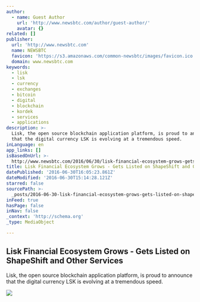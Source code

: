 ```yaml
---
author:
  - name: Guest Author
    url: 'http://www.newsbtc.com/author/guest-author/'
    avatar: {}
related: []
publisher:
  url: 'http://www.newsbtc.com'
  name: NEWSBTC
  favicon: 'https://s3.amazonaws.com/common-newsbtc/images/favicon.ico'
  domain: www.newsbtc.com
keywords:
  - lisk
  - lsk
  - currency
  - exchanges
  - bitcoin
  - digital
  - blockchain
  - kordek
  - services
  - applications
description: >-
  Lisk, the open source blockchain application platform, is proud to announce
  that the digital currency LSK is evolving at a tremendous speed.
inLanguage: en
app_links: []
isBasedOnUrl: >-
  http://www.newsbtc.com/2016/06/30/lisk-financial-ecosystem-grows-gets-listed-on-shapeshift-and-other-services/
title: Lisk Financial Ecosystem Grows - Gets Listed on ShapeShift and Other Services
datePublished: '2016-06-30T16:05:23.861Z'
dateModified: '2016-06-30T15:14:28.121Z'
starred: false
sourcePath: >-
  _posts/2016-06-30-lisk-financial-ecosystem-grows-gets-listed-on-shapeshift-a.md
inFeed: true
hasPage: false
inNav: false
_context: 'http://schema.org'
_type: MediaObject

---
```

<article style=""><h1>Lisk Financial Ecosystem Grows - Gets Listed on ShapeShift and Other Services</h1><p>Lisk, the open source blockchain application platform, is proud to announce that the digital currency LSK is evolving at a tremendous speed.</p><img src="http://s3.amazonaws.com/main-newsbtc-images/2016/06/30160547/Lisk-logo-2-1080x675.jpg" /></article>